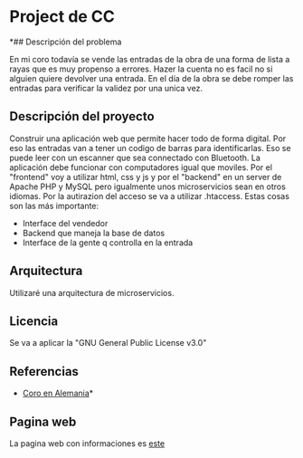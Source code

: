 # Project de CC

*## Descripción del problema

En mi coro todavía se vende las entradas de la obra de una forma de lista a rayas que es muy propenso a errores. Hazer la cuenta no es facil no si alguien quiere devolver una entrada. En el día de la obra se debe romper las entradas para verificar la validez por una unica vez.

## Descripción del proyecto

Construir una aplicación web que permite hacer todo de forma digital. Por eso las entradas van a tener un codigo de barras para identificarlas. Eso se puede leer con un escanner que sea connectado con Bluetooth. La aplicación debe funcionar con computadores igual que moviles. Por el "frontend" voy a utilizar html, css y js y por el "backend" en un server de Apache PHP y MySQL pero igualmente unos microservicios sean en otros idiomas. Por la autirazion del acceso se va a utilizar .htaccess.
Estas cosas son las más importante:
- Interface del vendedor
- Backend que maneja la base de datos
- Interface de la gente q controlla en la entrada

## Arquitectura

Utilizaré una arquitectura de microservicios.

## Licencia

Se va a aplicar la "GNU General Public License v3.0"

## Referencias

- [Coro en Alemania](http://www.unichor.de/?page_id=136)*

## Pagina web

La pagina web con informaciones es [este]( https://valtl.github.io/cc-Master)
